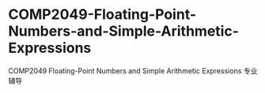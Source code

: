 # COMP2049-Floating-Point-Numbers-and-Simple-Arithmetic-Expressions
COMP2049 Floating-Point Numbers and Simple Arithmetic Expressions 专业辅导
